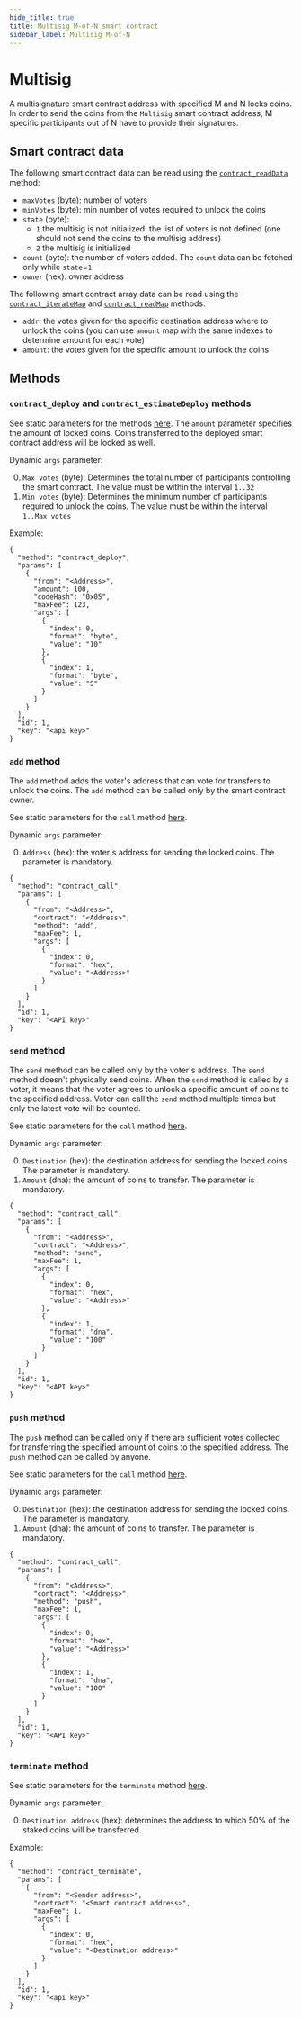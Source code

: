 ```yaml
---
hide_title: true
title: Multisig M-of-N smart contract
sidebar_label: Multisig M-of-N
---
```


# Multisig


A multisignature smart contract address with specified M and N locks coins. In order to send the coins from the `Multisig` smart contract address, M specific participants out of N have to provide their signatures.

## Smart contract data

The following smart contract data can be read using the [`contract_readData`](./smart-contracts-methods#contract_readdata-method) method:

- `maxVotes` (byte): number of voters
- `minVotes` (byte): min number of votes required to unlock the coins
- `state` (byte):
  - `1` the multisig is not initialized: the list of voters is not defined (one should not send the coins to the multisig address)
  - `2` the multisig is initialized
- `count` (byte): the number of voters added. The `count` data can be fetched only while `state`=`1`
- `owner` (hex): owner address

The following smart contract array data can be read using the [`contract_iterateMap`](./smart-contracts-methods#contract_iteratemap-method) and [`contract_readMap`](./smart-contracts-methods#contract_readmap-method) methods:

- `addr`: the votes given for the specific destination address where to unlock the coins (you can use `amount` map with the same indexes to determine amount for each vote)
- `amount`: the votes given for the specific amount to unlock the coins

## Methods

### `contract_deploy` and `contract_estimateDeploy` methods

See static parameters for the methods [here](./smart-contracts-methods#contract_deploy-and-contract_estimatedeploy-methods). The `amount` parameter specifies the amount of locked coins. Coins transferred to the deployed smart contract address will be locked as well.

Dynamic `args` parameter:

0. `Max votes` (byte): Determines the total number of participants controlling the smart contract. The value must be within the interval `1..32`
1. `Min votes` (byte): Determines the minimum number of participants required to unlock the coins. The value must be within the interval `1..Max votes`

Example:

```
{
  "method": "contract_deploy",
  "params": [
    {
      "from": "<Address>",
      "amount": 100,
      "codeHash": "0x05",
      "maxFee": 123,
      "args": [
        {
          "index": 0,
          "format": "byte",
          "value": "10"
        },
        {
          "index": 1,
          "format": "byte",
          "value": "5"
        }
      ]
    }
  ],
  "id": 1,
  "key": "<api key>"
}
```

### `add` method

The `add` method adds the voter's address that can vote for transfers to unlock the coins. The `add` method can be called only by the smart contract owner.

See static parameters for the `call` method [here](./smart-contracts-methods#contract_call-and-contract_estimatecall-methods).

Dynamic `args` parameter:

0. `Address` (hex): the voter's address for sending the locked coins. The parameter is mandatory.

```
{
  "method": "contract_call",
  "params": [
    {
      "from": "<Address>",
      "contract": "<Address>",
      "method": "add",
      "maxFee": 1,
      "args": [
        {
          "index": 0,
          "format": "hex",
          "value": "<Address>"
        }
      ]
    }
  ],
  "id": 1,
  "key": "<API key>"
}
```

### `send` method

The `send` method can be called only by the voter's address. The `send` method doesn't physically send coins. When the `send` method is called by a voter, it means that the voter agrees to unlock a specific amount of coins to the specified address. Voter can call the `send` method multiple times but only the latest vote will be counted.

See static parameters for the `call` method [here](./smart-contracts-methods#contract_call-and-contract_estimatecall-methods).

Dynamic `args` parameter:

0. `Destination` (hex): the destination address for sending the locked coins. The parameter is mandatory.
1. `Amount` (dna): the amount of coins to transfer. The parameter is mandatory.

```
{
  "method": "contract_call",
  "params": [
    {
      "from": "<Address>",
      "contract": "<Address>",
      "method": "send",
      "maxFee": 1,
      "args": [
        {
          "index": 0,
          "format": "hex",
          "value": "<Address>"
        },
        {
          "index": 1,
          "format": "dna",
          "value": "100"
        }
      ]
    }
  ],
  "id": 1,
  "key": "<API key>"
}
```

### `push` method

The `push` method can be called only if there are sufficient votes collected for transferring the specified amount of coins to the specified address. The `push` method can be called by anyone.

See static parameters for the `call` method [here](./smart-contracts-methods#contract_call-and-contract_estimatecall-methods).

Dynamic `args` parameter:

0. `Destination` (hex): the destination address for sending the locked coins. The parameter is mandatory.
1. `Amount` (dna): the amount of coins to transfer. The parameter is mandatory.

```
{
  "method": "contract_call",
  "params": [
    {
      "from": "<Address>",
      "contract": "<Address>",
      "method": "push",
      "maxFee": 1,
      "args": [
        {
          "index": 0,
          "format": "hex",
          "value": "<Address>"
        },
        {
          "index": 1,
          "format": "dna",
          "value": "100"
        }
      ]
    }
  ],
  "id": 1,
  "key": "<API key>"
}
```

### `terminate` method

See static parameters for the `terminate` method [here](./smart-contracts-methods#contract_terminate-and-contract_estimateterminate-methods).

Dynamic `args` parameter:

0. `Destination address` (hex): determines the address to which 50% of the staked coins will be transferred.

Example:

```
{
  "method": "contract_terminate",
  "params": [
    {
      "from": "<Sender address>",
      "contract": "<Smart contract address>",
      "maxFee": 1,
      "args": [
        {
          "index": 0,
          "format": "hex",
          "value": "<Destination address>"
        }
      ]
    }
  ],
  "id": 1,
  "key": "<api key>"
}
```
